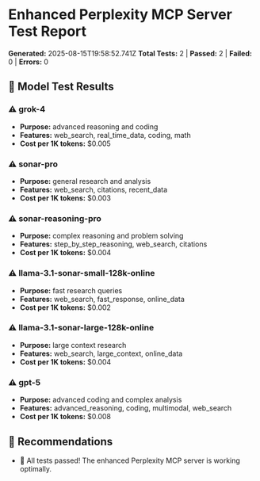 # Enhanced Perplexity MCP Server Test Report

**Generated:** 2025-08-15T19:58:52.741Z
**Total Tests:** 2 | **Passed:** 2 | **Failed:** 0 | **Errors:** 0

## 🤖 Model Test Results

### ⚠️ grok-4
- **Purpose:** advanced reasoning and coding
- **Features:** web_search, real_time_data, coding, math
- **Cost per 1K tokens:** $0.005

### ⚠️ sonar-pro
- **Purpose:** general research and analysis
- **Features:** web_search, citations, recent_data
- **Cost per 1K tokens:** $0.003

### ⚠️ sonar-reasoning-pro
- **Purpose:** complex reasoning and problem solving
- **Features:** step_by_step_reasoning, web_search, citations
- **Cost per 1K tokens:** $0.004

### ⚠️ llama-3.1-sonar-small-128k-online
- **Purpose:** fast research queries
- **Features:** web_search, fast_response, online_data
- **Cost per 1K tokens:** $0.002

### ⚠️ llama-3.1-sonar-large-128k-online
- **Purpose:** large context research
- **Features:** web_search, large_context, online_data
- **Cost per 1K tokens:** $0.004

### ⚠️ gpt-5
- **Purpose:** advanced coding and complex analysis
- **Features:** advanced_reasoning, coding, multimodal, web_search
- **Cost per 1K tokens:** $0.008

## 🎯 Recommendations

- 🎉 All tests passed! The enhanced Perplexity MCP server is working optimally.
